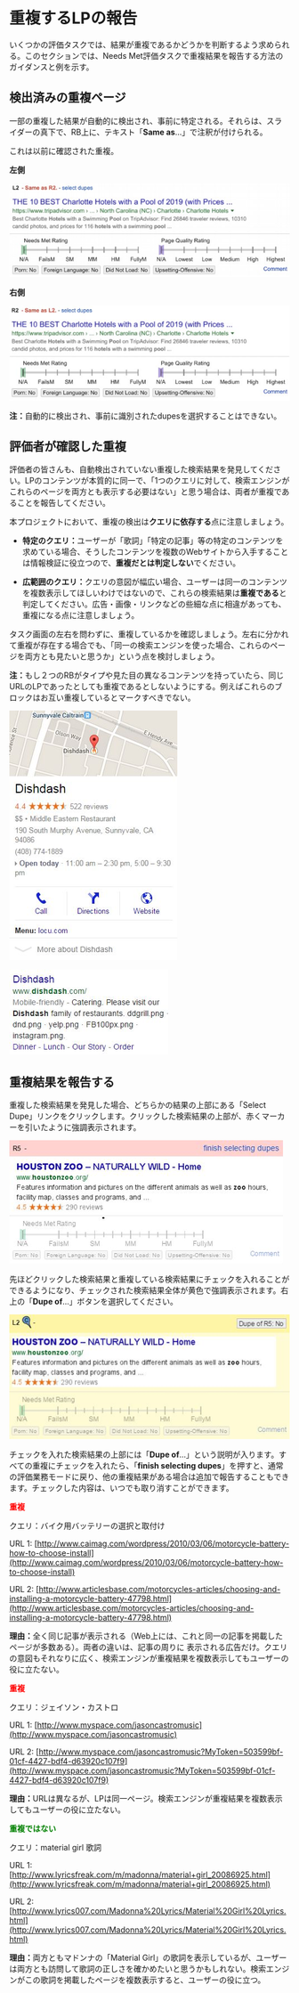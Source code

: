# 重複するLPの報告

いくつかの評価タスクでは、結果が重複であるかどうかを判断するよう求められる。このセクションでは、Needs Met評価タスクで重複結果を報告する方法のガイダンスと例を示す。

## 検出済みの重複ページ

一部の重複した結果が自動的に検出され、事前に特定される。それらは、スライダーの真下で、RB上に、テキスト「**Same as**...」で注釈が付けられる。

これは以前に確認された重複。

<div class="examples">
<div class="example">
<div class="results">
<div class="result">

**左側**

![](../images/img862.jpg)

</div>
</div>
</div>
<div class="example">
<div class="results">
<div class="result">

**右側**

![](../images/img863.jpg)

</div>
</div>
</div>
</div>

**注：**<!-- -->自動的に検出され、事前に識別されたdupesを選択することはできない。

## 評価者が確認した重複

評価者の皆さんも、自動検出されていない重複した検索結果を発見してください。LPのコンテンツが本質的に同一で、「1つのクエリに対して、検索エンジンがこれらのページを両方とも表示する必要はない」と思う場合は、両者が重複であることを報告してください。

本プロジェクトにおいて、重複の検出は**クエリに依存する**点に注意しましょう。

- **特定のクエリ：**<!-- -->ユーザーが「歌詞」「特定の記事」等の特定のコンテンツを求めている場合、そうしたコンテンツを複数のWebサイトから入手することは情報検証に役立つので、**重複だとは判定しない**でください。

- **広範囲のクエリ：**<!-- -->クエリの意図が幅広い場合、ユーザーは同一のコンテンツを複数表示してほしいわけではないので、これらの検索結果は**重複である**と判定してください。広告・画像・リンクなどの些細な点に相違があっても、重複になる点に注意しましょう。

タスク画面の左右を問わずに、重複しているかを確認しましょう。左右に分かれて重複が存在する場合でも、「同一の検索エンジンを使った場合、これらのページを両方とも見たいと思うか」という点を検討しましょう。

**注：**<!-- -->もし２つのRBがタイプや見た目の異なるコンテンツを持っていたら、同じURLのLPであったとしても重複であるとしないようにする。例えばこれらのブロックはお互い重複しているとマークすべきでない。

<div class="examples">
<div class="example">
<div class="results">
<div class="result">

![](../images/img865.jpg)

</div>
<div class="result">

![](../images/img866.jpg)

</div>
</div>
</div>
</div>

## 重複結果を報告する

重複した検索結果を発見した場合、どちらかの結果の上部にある「Select Dupe」リンクをクリックします。クリックした検索結果の上部が、赤くマーカーを引いたように強調表示されます。

![](../images/img868.jpg)

先ほどクリックした検索結果と重複している検索結果にチェックを入れることができるようになり、チェックされた検索結果全体が黄色で強調表示されます。右上の「**Dupe of**...」ボタンを選択してください。

![](../images/img869.jpg)

チェックを入れた検索結果の上部には「**Dupe of**...」という説明が入ります。すべての重複にチェックを入れたら、「**finish selecting dupes**」を押すと、通常の評価業務モードに戻り、他の重複結果がある場合は追加で報告することもできます。チェックした内容は、いつでも取り消すことができます。

<span style="color: red">**重複**</span>

クエリ：<span class="query">バイク用バッテリーの選択と取付け</span>

URL 1: [http://www.caimag.com/wordpress/2010/03/06/motorcycle-battery-how-to-choose-install](http://www.caimag.com/wordpress/2010/03/06/motorcycle-battery-how-to-choose-install)

URL 2: [http://www.articlesbase.com/motorcycles-articles/choosing-and-installing-a-motorcycle-battery-47798.html](http://www.articlesbase.com/motorcycles-articles/choosing-and-installing-a-motorcycle-battery-47798.html)

**理由：**<!-- -->全く同じ記事が表示される（Web上には、これと同一の記事を掲載したページが多数ある）。両者の違いは、記事の周りに
表示される広告だけ。クエリの意図もそれなりに広く、検索エンジンが重複結果を複数表示してもユーザーの役に立たない。

<span style="color: red">**重複**</span>

クエリ：<span class="query">ジェイソン・カストロ</span>

URL 1: [http://www.myspace.com/jasoncastromusic](http://www.myspace.com/jasoncastromusic)

URL 2: [http://www.myspace.com/jasoncastromusic?MyToken=503599bf-01cf-4427-bdf4-d63920c107f9](http://www.myspace.com/jasoncastromusic?MyToken=503599bf-01cf-4427-bdf4-d63920c107f9)

**理由：**<!-- -->URLは異なるが、LPは同一ページ。検索エンジンが重複結果を複数表示してもユーザーの役に立たない。

<span style="color: green">**重複ではない**</span>

クエリ：<span class="query">material girl 歌詞</span>

URL 1: [http://www.lyricsfreak.com/m/madonna/material+girl_20086925.html](http://www.lyricsfreak.com/m/madonna/material+girl_20086925.html)

URL 2: [http://www.lyrics007.com/Madonna%20Lyrics/Material%20Girl%20Lyrics.html](http://www.lyrics007.com/Madonna%20Lyrics/Material%20Girl%20Lyrics.html)

**理由：**<!-- -->両方ともマドンナの「Material Girl」の歌詞を表示しているが、ユーザーは両方とも訪問して歌詞の正しさを確かめたいと思うかもしれない。検索エンジンがこの歌詞を掲載したページを複数表示すると、ユーザーの役に立つ。
